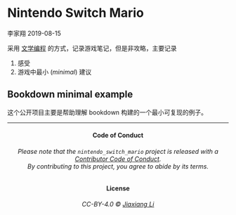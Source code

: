 Nintendo Switch Mario
================
李家翔
2019-08-15

<!-- README.md is generated from README.Rmd. Please edit that file -->

采用 [文学编程](https://jiaxiangbu.github.io/learn_rmd/literate-prog.html)
的方式，记录游戏笔记，但是非攻略，主要记录

1.  感受
2.  游戏中最小 (*minimal*) 建议

## Bookdown minimal example

这个公开项目主要是帮助理解 bookdown 构建的一个最小可复现的例子。

-----

<h4 align="center">

**Code of Conduct**

</h4>

<h6 align="center">

Please note that the `nintendo_switch_mario` project is released with a
[Contributor Code of Conduct](.github/CODE_OF_CONDUCT.md).<br>By
contributing to this project, you agree to abide by its terms.

</h6>

<h4 align="center">

**License**

</h4>

<h6 align="center">

CC-BY-4.0 © [Jiaxiang Li](LICENSE.md)

</h6>
